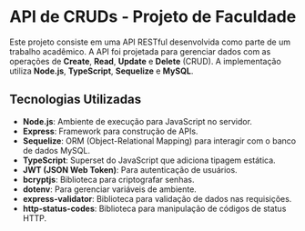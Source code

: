 # API de CRUDs - Projeto de Faculdade

Este projeto consiste em uma API RESTful desenvolvida como parte de um trabalho acadêmico. A API foi projetada para gerenciar dados com as operações de **Create**, **Read**, **Update** e **Delete** (CRUD). A implementação utiliza **Node.js**, **TypeScript**, **Sequelize** e **MySQL**.

## Tecnologias Utilizadas

- **Node.js**: Ambiente de execução para JavaScript no servidor.
- **Express**: Framework para construção de APIs.
- **Sequelize**: ORM (Object-Relational Mapping) para interagir com o banco de dados MySQL.
- **TypeScript**: Superset do JavaScript que adiciona tipagem estática.
- **JWT (JSON Web Token)**: Para autenticação de usuários.
- **bcryptjs**: Biblioteca para criptografar senhas.
- **dotenv**: Para gerenciar variáveis de ambiente.
- **express-validator**: Biblioteca para validação de dados nas requisições.
- **http-status-codes**: Biblioteca para manipulação de códigos de status HTTP.